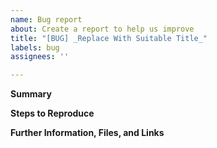 ```yaml
---
name: Bug report
about: Create a report to help us improve
title: "[BUG] _Replace With Suitable Title_"
labels: bug
assignees: ''

---
```


**Summary**

<!--Please provide a clear and concise description of what the bug is.-->

<!--Please provide necessary information including the version of software and installation way, input file, running commands, error log , etc., AS  DETAILED AS POSSIBLE to help locate and reproduce your problem. -->

<!--If applicable, specify what platform you are running on. -->

**Steps to Reproduce**

<!--Describe the steps required to (quickly) reproduce the issue. You can attach (small) files to the section below or add URLs where to download an archive with all necessary files. Please try to create an input set that is as minimal and small as possible and reproduces the bug as quickly as possible. **NOTE:** the less effort and time it takes to reproduce your reported bug, the more likely it becomes, that somebody will look into it and fix the problem.-->

**Further Information, Files, and Links**

<!--Put any additional information here, attach relevant text or image files and URLs to external sites, e.g. relevant publications-->
